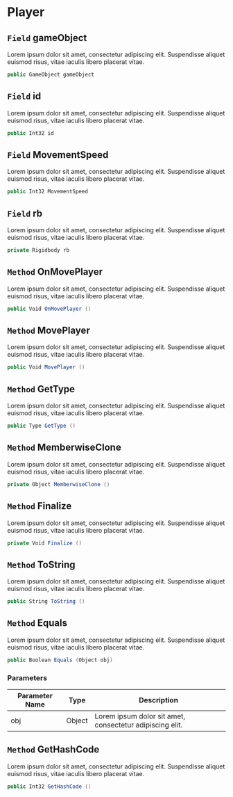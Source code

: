 # Player

## `Field` gameObject
Lorem ipsum dolor sit amet, consectetur adipiscing elit. Suspendisse aliquet euismod risus, vitae iaculis libero placerat vitae. 
```csharp
public GameObject gameObject
```


## `Field` id
Lorem ipsum dolor sit amet, consectetur adipiscing elit. Suspendisse aliquet euismod risus, vitae iaculis libero placerat vitae. 
```csharp
public Int32 id
```


## `Field` MovementSpeed
Lorem ipsum dolor sit amet, consectetur adipiscing elit. Suspendisse aliquet euismod risus, vitae iaculis libero placerat vitae. 
```csharp
public Int32 MovementSpeed
```


## `Field` rb
Lorem ipsum dolor sit amet, consectetur adipiscing elit. Suspendisse aliquet euismod risus, vitae iaculis libero placerat vitae. 
```csharp
private Rigidbody rb
```


## `Method` OnMovePlayer
Lorem ipsum dolor sit amet, consectetur adipiscing elit. Suspendisse aliquet euismod risus, vitae iaculis libero placerat vitae. 
```csharp
public Void OnMovePlayer ()
```


## `Method` MovePlayer
Lorem ipsum dolor sit amet, consectetur adipiscing elit. Suspendisse aliquet euismod risus, vitae iaculis libero placerat vitae. 
```csharp
public Void MovePlayer ()
```


## `Method` GetType
Lorem ipsum dolor sit amet, consectetur adipiscing elit. Suspendisse aliquet euismod risus, vitae iaculis libero placerat vitae. 
```csharp
public Type GetType ()
```


## `Method` MemberwiseClone
Lorem ipsum dolor sit amet, consectetur adipiscing elit. Suspendisse aliquet euismod risus, vitae iaculis libero placerat vitae. 
```csharp
private Object MemberwiseClone ()
```


## `Method` Finalize
Lorem ipsum dolor sit amet, consectetur adipiscing elit. Suspendisse aliquet euismod risus, vitae iaculis libero placerat vitae. 
```csharp
private Void Finalize ()
```


## `Method` ToString
Lorem ipsum dolor sit amet, consectetur adipiscing elit. Suspendisse aliquet euismod risus, vitae iaculis libero placerat vitae. 
```csharp
public String ToString ()
```


## `Method` Equals
Lorem ipsum dolor sit amet, consectetur adipiscing elit. Suspendisse aliquet euismod risus, vitae iaculis libero placerat vitae. 
```csharp
public Boolean Equals (Object obj)
```
### Parameters

| Parameter Name | Type | Description |
| --------- | --------- | --------- |
| obj | Object | Lorem ipsum dolor sit amet, consectetur adipiscing elit. |


## `Method` GetHashCode
Lorem ipsum dolor sit amet, consectetur adipiscing elit. Suspendisse aliquet euismod risus, vitae iaculis libero placerat vitae. 
```csharp
public Int32 GetHashCode ()
```

